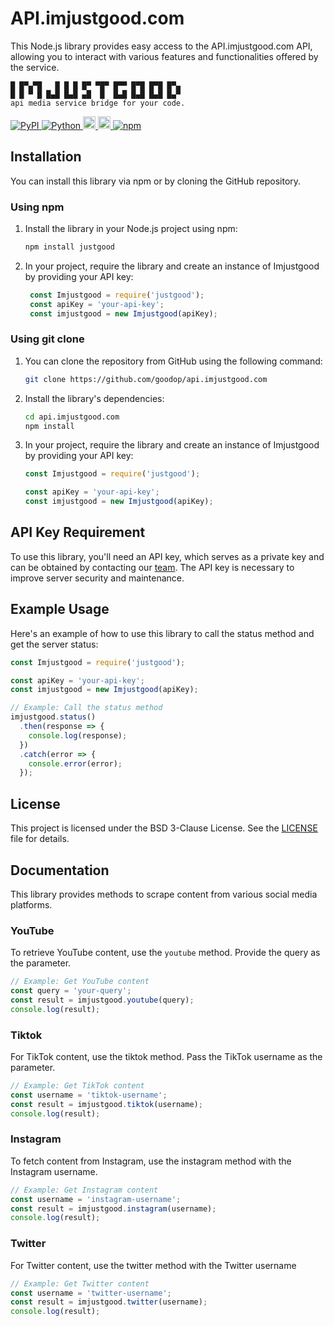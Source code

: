 # API.imjustgood.com
This Node.js library provides easy access to the API.imjustgood.com API, allowing you to interact with various features and functionalities offered by the service.

```
█ █▀▄▀█   █ █ █ █▀ ▀█▀ █▀▀ █▀█ █▀█ █▀▄
█ █ ▀ █ █▄█ █▄█ ▄█  █  █▄█ █▄█ █▄█ █▄▀
api media service bridge for your code.
```
<p>
    <a href="http://pypi.org/project/justgood" rel="nofollow">
        <img alt="PyPI" src="https://img.shields.io/pypi/v/justgood?label=PyPI" style="max-width:100%;">
    </a>
    <a href="http://pypi.org/project/justgood" rel="nofollow">
        <img alt="Python" src="https://img.shields.io/pypi/pyversions/justgood?color=red&label=Python" style="max-width:100%;">
    </a>
    <a href="https://github.com/goodop/api.imjustgood.com" rel="nofollow">
        <img alt="Update" src="https://img.shields.io/github/last-commit/goodop/api.imjustgood.com?color=green&label=Update" height="20" style="max-width:100%;">
    </a>
    <a href="https://github.com/goodop/api.imjustgood.com/blob/main/LICENSE" rel="nofollow">
        <img alt="License" src="https://img.shields.io/github/license/goodop/api.imjustgood.com?color=green&label=Lincense" height="20" style="max-width:100%;">
    </a>
    <a href="https://www.npmjs.com/package/justgood" rel="nofollow">
        <img alt="npm" src="https://img.shields.io/npm/v/justgood?label=npm">
    </a>
</p>

## Installation

You can install this library via npm or by cloning the GitHub repository.

### Using npm

1. Install the library in your Node.js project using npm:

   ```bash
   npm install justgood
   ```
2. In your project, require the library and create an instance of Imjustgood by providing your API key:

   ```javascript
    const Imjustgood = require('justgood');
    const apiKey = 'your-api-key';
    const imjustgood = new Imjustgood(apiKey);
   ```

### Using git clone

1. You can clone the repository from GitHub using the following command:

   ```bash
   git clone https://github.com/goodop/api.imjustgood.com
   ```

2. Install the library's dependencies:

   ```bash
   cd api.imjustgood.com
   npm install
   ```
3. In your project, require the library and create an instance of Imjustgood by providing your API key:

   ```javascript
   const Imjustgood = require('justgood');
   
   const apiKey = 'your-api-key';
   const imjustgood = new Imjustgood(apiKey);
   ```

## API Key Requirement

To use this library, you'll need an API key, which serves as a private key and can be obtained by contacting our [team](https://imjustgood.com/team). The API key is necessary to improve server security and maintenance.

## Example Usage
Here's an example of how to use this library to call the status method and get the server status:

   ```javascript
   const Imjustgood = require('justgood');
   
   const apiKey = 'your-api-key';
   const imjustgood = new Imjustgood(apiKey);
   
   // Example: Call the status method
   imjustgood.status()
     .then(response => {
       console.log(response);
     })
     .catch(error => {
       console.error(error);
     });
   ```
## License

This project is licensed under the BSD 3-Clause License. See the [LICENSE](https://github.com/goodop/api.imjustgood.com/blob/main/LICENSE) file for details.

## Documentation

This library provides methods to scrape content from various social media platforms.

### YouTube

To retrieve YouTube content, use the `youtube` method. Provide the query as the parameter.

   ```javascript
   // Example: Get YouTube content
   const query = 'your-query';
   const result = imjustgood.youtube(query);
   console.log(result);
   ```
### Tiktok
For TikTok content, use the tiktok method. Pass the TikTok username as the parameter.

   ```javascript
   // Example: Get TikTok content
   const username = 'tiktok-username';
   const result = imjustgood.tiktok(username);
   console.log(result);
```

### Instagram
To fetch content from Instagram, use the instagram method with the Instagram username.

   ```javascript
   // Example: Get Instagram content
   const username = 'instagram-username';
   const result = imjustgood.instagram(username);
   console.log(result);
   ```

### Twitter
For Twitter content, use the twitter method with the Twitter username

   ```javascript
   // Example: Get Twitter content
   const username = 'twitter-username';
   const result = imjustgood.twitter(username);
   console.log(result);
   ```
